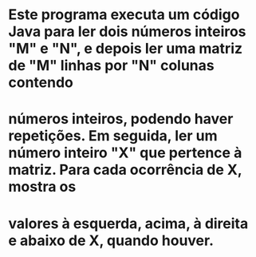 # Este programa executa um código Java para ler dois números inteiros "M" e "N", e depois ler uma matriz de "M" linhas por "N" colunas contendo 
# números inteiros, podendo haver repetições. Em seguida, ler um número inteiro "X" que pertence à matriz. Para cada ocorrência de X, mostra os 
# valores à esquerda, acima, à direita e abaixo de X, quando houver.
